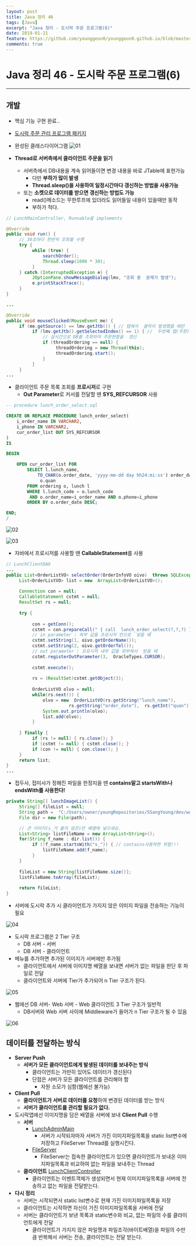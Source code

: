 ```yaml
---
layout: post
title: Java 정리 46
tags: [Java]
excerpt: "Java 정리 - 도시락 주문 프로그램(6)"
date: 2019-01-21
feature: https://github.com/younggeun0/younggeun0.github.io/blob/master/_posts/img/java/JavaImageFeature.png?raw=true
comments: true
---
```

 
# Java 정리 46 - 도시락 주문 프로그램(6)

---


## 개발

* 핵심 기능 구현 완료..
* [도시락 주문 관리 프로그램 패키지](https://github.com/younggeun0/SSangYoung/tree/master/dev/workspace/lunch_prj/src/kr/co/sist/lunch)

* 완성된 클래스다이어그램
![01](https://github.com/younggeun0/younggeun0.github.io/blob/master/_posts/img/java/46/01.png?raw=true)

* **Thread로 서버측에서 클라이언트 주문을 읽기**
  * 서버측에서 DB내용을 계속 읽어들이면 변경 내용을 바로 JTable에 표현가능
    * 다만 **부하가 많이 발생**
    * **Thread.sleep()을 사용하여 일정시간마다 갱신하는 방법을 사용가능**
  * 또는 **소켓으로 데이터를 받으면 갱신하는 방법도 가능**
    * read()메소드는 무한루프에 있더라도 읽어들일 내용이 있을때만 동작
    * 부하가 적다.

```java
// LunchMainController, Runnable을 implements

@Override
public void run() {
     // 30초마다 한번씩 조회를 수행
     try {
          while (true) {
              searchOrder();
              Thread.sleep(1000 * 30);
          }
     } catch (InterruptedException e) {
          JOptionPane.showMessageDialog(lmv, "조회 중  문제가 발생");
          e.printStackTrace();
     }
}

...

@Override
public void mouseClicked(MouseEvent me) {
     if (me.getSource() == lmv.getJtb()) { // 탭에서  클릭이 발생했을 때만
          if (lmv.getJtb().getSelectedIndex() == 1) { //  두번째 탭(주문)에서 이벤트 발생
              // 실시간으로 DB를 조회하여 주문현황을  갱신
              if (threadOrdering == null) {
                   threadOrdering = new Thread(this);
                   threadOrdering.start();
              }
          }
     }
...
```

* 클라이언트 주문 목록 조회를 **프로시저**로 구현
  * **Out Parameter**로 커서를 전달할 땐 **SYS_REFCURSOR** 사용

```sql
-- procedure lunch_order_select.sql

CREATE OR REPLACE PROCEDURE lunch_order_select(
    i_order_name IN VARCHAR2,
    i_phone IN VARCHAR2,
    cur_order_list OUT SYS_REFCURSOR
)
IS                                           

BEGIN                                        

    OPEN cur_order_list FOR
        SELECT l.lunch_name,
            TO_CHAR(o.order_date, 'yyyy-mm-dd day hh24:mi:ss') order_date,
             o.quan
        FROM ordering o, lunch l
        WHERE l.lunch_code = o.lunch_code
         AND o.order_name=i_order_name AND o.phone=i_phone
        ORDER BY o.order_date DESC;

END;
/
```

![02](https://github.com/younggeun0/younggeun0.github.io/blob/master/_posts/img/java/46/02.png?raw=true)

![03](https://github.com/younggeun0/younggeun0.github.io/blob/master/_posts/img/java/46/03.png?raw=true)

* 자바에서 프로시저를 사용할 땐 **CallableStatement**를 사용

```java
// LunchClientDAO
...
public List<OrderListVO> selectOrder(OrderInfoVO oivo)  throws SQLException {
     List<OrderListVO> list = new  ArrayList<OrderListVO>();
     
     Connection con = null;
     CallableStatement cstmt = null;
     ResultSet rs = null;
     
     try {
          
          con = getConn();
          cstmt = con.prepareCall(" { call  lunch_order_select(?,?,?) }");
          // in parameter : 외부 값을 프로시저 안으로  넣을 때
          cstmt.setString(1, oivo.getOrderName());
          cstmt.setString(2, oivo.getOrderTel());
          // out parameter : 프로시저 내부 값을 외부에서  받을 때
          cstmt.registerOutParameter(3,  OracleTypes.CURSOR);
          
          cstmt.execute();
          
          rs = (ResultSet)cstmt.getObject(3);
          
          OrderListVO olvo = null;
          while(rs.next()) {
              olvo = new  OrderListVO(rs.getString("lunch_name"),
                        rs.getString("order_date"),  rs.getInt("quan"));
              System.out.println(olvo);
              list.add(olvo);
          }
          
     } finally {
          if (rs != null) { rs.close(); }
          if (cstmt != null) { cstmt.close(); }
          if (con != null) { con.close(); }
     }
     return list;
}
...
```

* 접두사, 접미사가 정해진 파일을 한정지을 땐 **contains말고 startsWith나 endsWith를 사용한다!**

```java
private String[] lunchImageList() {
     String[] fileList = null;
     String path =  "C:/Users/owner/youngRepositories/SSangYoung/dev/workspace/lunch_prj/src/kr/co/sist/lunch/user/img/";
     File dir = new File(path);

     // 큰 이미지(s_가 붙지 않은)만 배열에 넣으세요.
     List<String> listFileName = new ArrayList<String>();
     for(String f_name : dir.list()) {
          if (!f_name.startsWith("s_")) { // contains사용하면 위험!!!
              listFileName.add(f_name);
          }
     }
     
     fileList = new String[listFileName.size()];
     listFileName.toArray(fileList);
     
     return fileList;
}
```


* 서버에 도시락 추가 시 클라이언트가 가지지 않은 이미지 파일을 전송하는 기능이 필요

![04](https://github.com/younggeun0/younggeun0.github.io/blob/master/_posts/img/java/46/04.png?raw=true)

* 도시락 프로그램은 2 Tier 구조
  * DB 서버 - 서버
  * DB 서버 - 클라이언트
* 메뉴를 추가하면 추가된 이미지가 서버에만 추가됨
  * 클라이언트에서 서버에 이미지명 배열을 보내면 서버가 없는 파일을 판단 후 파일로 전달
  * 클라이언트와 서버에 Tier가 추가되어 n Tier 구조가 된다.

![05](https://github.com/younggeun0/younggeun0.github.io/blob/master/_posts/img/java/46/05.png?raw=true)

* 웹에선 DB 서버- Web 서버 - Web 클라이언트 3 Tier 구조가 일반적
  * DB서버와 Web 서버 사이에 Middleware가 들어가 n Tier 구조가 될 수 있음

![06](https://github.com/younggeun0/younggeun0.github.io/blob/master/_posts/img/java/46/06.png?raw=true)


## 데이터를 전달하는 방식

* **Server Push**
  * **서버가 모든 클라이언트에게 발생된 데이터를 보내주는 방식**
    * 클라이언트는 가만히 있어도 데이터가 갱신된다
    * 단점은 서버가 모든 클라이언트를 관리해야 함
      * 자원 소모가 심함(웹에선 불가능)
* **Client Pull**
  * **클라이언트가 서버로 데이터를 요청**하여 변경된 데이터를 받는 방식
  * **서버가 클라이언트를 관리할 필요가 없다.**
* 도시락앱에선 이미지명을 담은 배열을 서버에 보내 **Client Pull** 수행
  * **서버** 
    * [LunchAdminMain](https://github.com/younggeun0/SSangYoung/blob/master/dev/workspace/lunch_prj/src/kr/co/sist/lunch/admin/run/LunchAdminMain.java)
      * 서버가 시작되자마자 서버가 가진 이미지파일목록을 static list변수에 저장하고 FileServer Thread를 실행시킨다.
    * [FileServer](https://github.com/younggeun0/SSangYoung/blob/master/dev/workspace/lunch_prj/src/kr/co/sist/lunch/admin/file/FileServer.java)
      * FileServer는 접속한 클라이언트가 있으면 클라이언트가 보내온 이미지파일목록과 비교하여 없는 파일을 보내주는 Thread
  * **클라이언트** [LunchClientController](https://github.com/younggeun0/SSangYoung/blob/master/dev/workspace/lunch_prj/src/kr/co/sist/lunch/user/controller/LunchClientController.java)
    * 클라이언트는 이벤트객체가 생성되면서 현재 이미지파일목록을 서버에 전송하고 없는 파일을 전달받는다.
* **다시 정리**
  * 서버는 시작되면서 static list변수로 현재 가진 이미지파일목록을 저장
  * 클라이언트는 시작하면 자신이 가진 이미지파일목록을 서버에 전달
  * 서버는 클라이언트가 보낸 목록과 static변수와 비교, 없는 파일의 수를 클라이언트에게 전달
    * 클라이언트가 가지지 않은 파일명과 파일조각(바이트배열)을 파일의 수만큼 반복해서 서버는 전송, 클라이언트는 전달 받는다.

